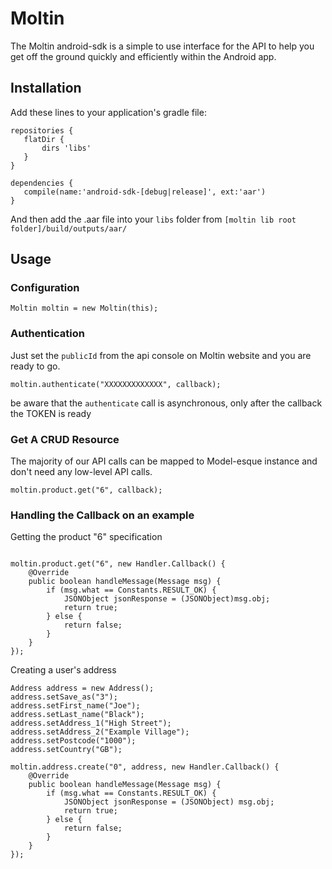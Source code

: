 # Moltin

The Moltin android-sdk is a simple to use interface for the API to help you get off the ground quickly and efficiently within the Android app.

## Installation

Add these lines to your application's gradle file:
```
repositories {
   flatDir {
       dirs 'libs'
   }
}

dependencies {
   compile(name:'android-sdk-[debug|release]', ext:'aar')
}
```
And then add the .aar file into your `libs` folder from `[moltin lib root folder]/build/outputs/aar/`

## Usage

### Configuration

```
Moltin moltin = new Moltin(this);
```

### Authentication

Just set the `publicId` from the api console on Moltin website and you are ready to go.

```
moltin.authenticate("XXXXXXXXXXXXX", callback);
```
be aware that the `authenticate` call is asynchronous, only after the callback the TOKEN is ready

### Get A CRUD Resource

The majority of our API calls can be mapped to Model-esque instance and don't need any low-level API calls.

```
moltin.product.get("6", callback);
```

### Handling the Callback on an example

Getting the product "6" specification
```

moltin.product.get("6", new Handler.Callback() {
	@Override
	public boolean handleMessage(Message msg) {
		if (msg.what == Constants.RESULT_OK) {
			JSONObject jsonResponse = (JSONObject)msg.obj;
			return true;
		} else {
			return false;
		}
	}
});
```

Creating a user's address
```
Address address = new Address();
address.setSave_as("3");
address.setFirst_name("Joe");
address.setLast_name("Black");
address.setAddress_1("High Street");
address.setAddress_2("Example Village");
address.setPostcode("1000");
address.setCountry("GB");

moltin.address.create("0", address, new Handler.Callback() {
	@Override
	public boolean handleMessage(Message msg) {
		if (msg.what == Constants.RESULT_OK) {
			JSONObject jsonResponse = (JSONObject) msg.obj;
			return true;
		} else {
			return false;
		}
	}
});
```